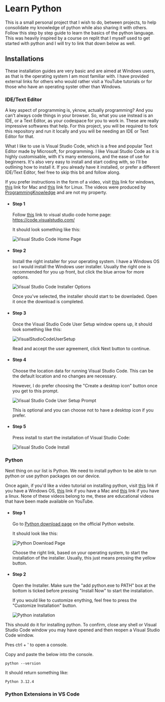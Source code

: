 # Learn Python

This is a small personal project that I wish to do, between projects, to help consolidate my knowledge of python while also sharing it with others. Follow this step by step guide to learn the basics of the python language. This was heavily inspired by a course on replit that I myself used to get started with python and I will try to link that down below as well.

## Installations

These installation guides are very basic and are aimed at Windows users, as that is the operating system I am most familiar with. I have provided external links for others who would rather visit a YouTube tutorials or for those who have an operating syster other than Windows.

### IDE/Text Editor

A key aspect of programming is, yknow, actually programming? And you can't always code things in your browser. So, what you use instead is an IDE, or a Text Editor, as your codespace for you to work in. These are really impressive softwares that help. For this project, you will be required to fork this repository and run it locally and you will be needing an IDE or Text Editor for that.

What I like to use is Visual Studio Code, which is a free and popular Text Editor made by Microsoft, for programming. I like Visual Studio Code as it is highly customisable, with it's many extensions, and the ease of use for beginners. It's also very easy to install and start coding with, so I'll be outlining how to install it. If you already have it installed, or prefer a different IDE/Text Editor, feel free to skip this bit and follow along.

If you prefer instructions in the form of a video, visit <a href="https://www.youtube.com/watch?v=naL0cZNQh1g" target="_blank">this</a> link for windows, <a href="https://www.youtube.com/watch?v=w0xBQHKjoGo" target="_blank">this</a> link for Mac and <a href="https://www.youtube.com/watch?v=NX8SHmkuLn4" target="_blank">this</a> link for Linux. The videos were produced by <a href="https://www.youtube.com/@ProgrammingKnowledge" target="_blank">ProgrammingKnowledge</a> and are not my property.

- #### Step 1

  Follow <a href="https://code.visualstudio.com/" target="_blank">this</a> link to visual studio code home page: https://code.visualstudio.com/

  It should look something like this:

  ![Visual Studio Code Home Page](https://i.postimg.cc/nhjnGzZD/Visual-Studio-Code-Home.png)

- #### Step 2

  Install the right installer for your operating system. I have a Windows OS so I would install the Windows user installer. Usually the right one is recommended for you up front, but click the blue arrow for more options.

  ![Visual Studio Code Installer Options](https://i.postimg.cc/R0TCNY4s/Visual-Studio-Code-Options.png)

  Once you've selected, the installer should start to be downladed. Open it once the download is completed.

- #### Step 3

  Once the Visual Studio Code User Setup window opens up, it should look something like this:

  ![VisualStudioCodeUserSetup](https://i.postimg.cc/sDbznrTG/Visual-Studio-Code-Setup.png)

  Read and accept the user agreement, click Next button to continue.

- #### Step 4

  Choose the location data for running Visual Studio Code. This can be the default location and no changes are necessary.

  However, I do prefer choosing the "Create a desktop icon" button once you get to this prompt.

  ![Visual Studio Code User Setup Prompt](https://i.postimg.cc/65PZY8sV/Visual-Studio-Code-Choose-Icon.png)
  
  This is optional and you can choose not to have a desktop icon if you prefer.

- #### Step 5

  Press install to start the installation of Visual Studio Code:

  ![Visual Studio Code Install](https://i.postimg.cc/BQGFyXM2/Visual-Studio-Code-Installation.png)


### Python

Next thing on our list is Python. We need to install python to be able to run python or use python packages on our device.

Once again, if you'd like a video tutorial on installing python, visit <a href="https://www.youtube.com/watch?v=TUct6dAfCds&t=120s" target="_blank" >this</a> link if you have a Windows OS, <a href="https://www.youtube.com/watch?v=nhv82tvFfkM" target="_blank">this</a> link if you have a Mac and <a href="https://www.youtube.com/watch?v=3LFTujbSdl8" target="_blank">this</a> link if you have a linux. None of these videos belong to me, these are educational videos that have been made available on YouTube.

- #### Step 1

  Go to <a href="https://www.python.org/downloads/" target="_blank">Python download page</a> on the official Python website.

  It should look like this:

  ![Python Download Page](https://i.postimg.cc/4dv3dRrS/Python-Download-Page.png)

  Choose the right link, based on your operating system, to start the installation of the installer. Usually, this just means pressing the yellow button.

- #### Step 2

  Open the Installer. Make sure the "add python.exe to PATH" box at the bottom is ticked before pressing "Install Now" to start the installation.
  
  If you would like to customize enything, feel free to press the "Customize Installation" button.

  ![Python installation](https://i.postimg.cc/RZWR6vvh/Python-Installation.png)

This should do it for installing python. To confirm, close any shell or Visual Studio Code window you may have opened and then reopen a Visual Studio Code window.

Pres ctrl + ' to open a console.

Copy and paste the below into the console.

```
python --version
```

It should return something like:
```
Python 3.12.4
```

### Python Extensions in VS Code
